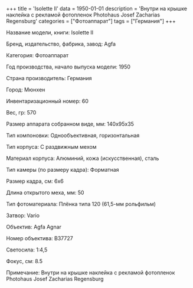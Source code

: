 +++
title = 'Isolette II'
data = 1950-01-01
description = 'Внутри на крышке наклейка с рекламой фотопленок Photohaus Josef Zacharias Regensburg'
categories = ["Фотоаппарат"]
tags = ["Германия"]
+++

Название модели, книги: Isolette II

Бренд, издательство, фабрика, завод: Agfa

Категория: Фотоаппарат

Год производства, начало выпуска модели: 1950

Страна производитель: Германия

Город: Мюнхен

Инвентаризационный номер: 60

Вес, гр: 570

Размер аппарата  собранном виде, мм: 140х95х35

Тип компоновки: Однообъективная, горизонтальная

Тип корпуса: С раздвижным мехом

Материал корпуса: Алюминий, кожа (искусственная), сталь

Тип камеры (по размеру кадра): Форматная

Размер кадра, см: 6х6

Длина открытого меха, мм: 50

Тип фотоматериала: Плёнка типа 120 (61,5-мм рольфильм)

Затвор: Vario

Объектив: Agfa Agnar

Номер объектива: B37727

Светосила: 1:4,5

Фокус, см: 8.5

Примечание: Внутри на крышке наклейка с рекламой фотопленок Photohaus Josef Zacharias Regensburg

